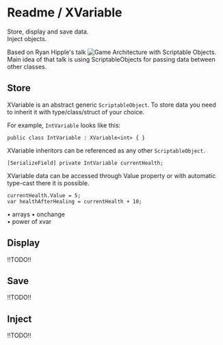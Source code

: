﻿# Readme / XVariable
Store, display and save data.  
Inject objects. 

Based on Ryan Hipple\'s talk ![Game Architecture with Scriptable Objects](https://www.youtube.com/watch?v=raQ3iHhE_Kk).  
Main idea of that talk is using ScriptableObjects for passing data between other classes.

## Store

XVariable is an abstract generic `ScriptableObject`. To store data you need to inherit it with type/class/struct of your choice.

For example, `IntVariable` looks like this:
```
public class IntVariable : XVariable<int> { }
``` 

XVariable inheritors can be referenced as any other `ScriptableObject`. 
```
[SerializeField] private IntVariable currentHealth;
```
XVariable<T> data can be accessed through Value property or with automatic type-cast there it is possible.
```
currentHealth.Value = 5;
var healthAfterHealing = currentHealth + 10;
```  
  
• arrays
• onchange  
• power of xvar

## Display
!!TODO!!
## Save
!!TODO!!
## Inject
!!TODO!!